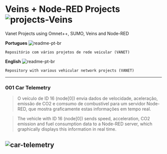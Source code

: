 # Veins + Node-RED Projects ![projects-Veins](https://img.shields.io/badge/projects-Veins-blue)
Vanet Projects using Omnet++, SUMO, Veins and Node-RED

**Portugues** ![readme-pt-br](https://img.shields.io/badge/readme-pt--br-green)
```
Repositório com vários projetos de rede veicular (VANET)
```

**English** ![readme-pt-br](https://img.shields.io/badge/readme-en-red)
```
Repository with various vehicular network projects (VANET)
```

---

### 001 Car Telemetry

>O veículo de ID 16 (node[0]) envia dados de velocidade, aceleração, emissão de CO2 e comsumo de combustível para um servidor Node-RED, que mostra graficamente estas informações em tempo real.

>The vehicle with ID 16 (node[0]) sends speed, acceleration, CO2 emission and fuel consumption data to a Node-RED server, which graphically displays this information in real time.

![car-telemetry](img/001.gif)
---



